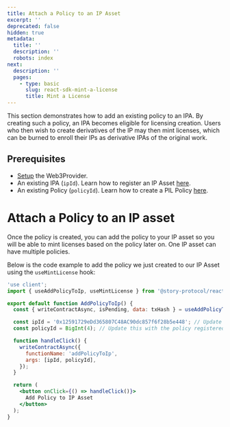 ```yaml
---
title: Attach a Policy to an IP Asset
excerpt: ''
deprecated: false
hidden: true
metadata:
  title: ''
  description: ''
  robots: index
next:
  description: ''
  pages:
    - type: basic
      slug: react-sdk-mint-a-license
      title: Mint a License
---
```

This section demonstrates how to add an existing policy to an IPA. By creating such a policy, an IPA becomes eligible for licensing creation. Users who then wish to create derivatives of the IP may then mint licenses, which can be burned to enroll their IPs as derivative IPAs of the original work.

## Prerequisites

* [Setup](doc:react-sdk-setup) the Web3Provider.
* An existing IPA (`ipId`). Learn how to register an IP Asset [here](doc:react-sdk-register-an-nft-as-an-ip-asset).
* An existing Policy (`policyId`). Learn how to create a PIL Policy [here](doc:react-sdk-create-a-pil-policy).

# Attach a Policy to an IP asset

Once the policy is created, you can add the policy to your IP asset so you will be able to mint licenses based on the policy later on. One IP asset can have multiple policies.

Below is the code example to add the policy we just created to our IP Asset using the `useMintLicense` hook:

```jsx AddPolicyToIPAsset.tsx
'use client';
import { useAddPolicyToIp, useMintLicense } from '@story-protocol/react';

export default function AddPolicyToIp() {
  const { writeContractAsync, isPending, data: txHash } = useAddPolicyToIp();

  const ipId = '0x12591729eDd365807C48AC90dc857f6f28b5e448'; // Update this with the IP ID address you registered from RegisterRootIp.tsx
  const policyId = BigInt(4); // Update this with the policy registered in RegisterPILPolicy.tsx, or use a pre-existing policy that allows for derivatives

  function handleClick() {
    writeContractAsync({
      functionName: 'addPolicyToIp',
      args: [ipId, policyId],
    });
  }

  return (
    <button onClick={() => handleClick()}>
      Add Policy to IP Asset
    </button>
  );
}
```
